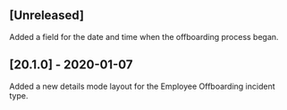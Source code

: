 ## [Unreleased]
Added a field for the date and time when the offboarding process began.

## [20.1.0] - 2020-01-07
Added a new details mode layout for the Employee Offboarding incident type.

